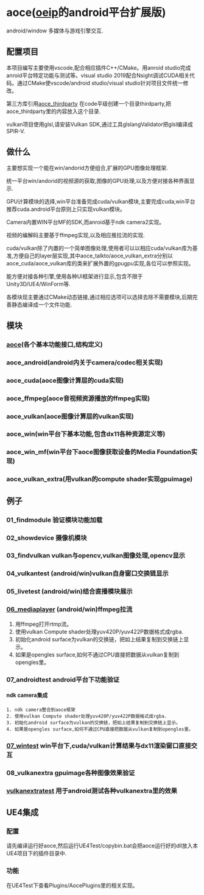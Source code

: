 # aoce([oeip](https://github.com/xxxzhou/oeip)的android平台扩展版)

android/window 多媒体与游戏引擎交互.

## 配置项目

本项目编写主要使用vscode,配合相应插件C++/CMake。用anroid studio完成anroid平台特定功能与测试等。visual studio 2019配合Nsight调试CUDA相关代码。通过CMake使vscode/android studio/visual studio针对项目文件统一修改。

第三方库引用[aoce_thirdparty](https://github.com/xxxzhou/aoce_thirdparty)
在code平级创建一个目录thirdparty,把aoce_thirdparty里的内容放入这个目录.

vulkan项目使用glsl,请安装Vulkan SDK,通过工具glslangValidator把glsl编译成SPIR-V.

## 做什么

主要想实现一个能在win/andorid方便组合,扩展的GPU图像处理框架.

统一平台win/andorid的视频源的获取,图像的GPU处理,以及方便对接各种界面显示.

GPU计算模块的选择,win平台准备完成cuda/vulkan模块,主要完成cuda,win平台推荐cuda.android平台原则上只实现vulkan模块。

Camera内置WIN平台MF的SDK,而anroid基于ndk camera2实现。

视频的编解码主要基于ffmpeg实现,以及相应推拉流的实现.

cuda/vulkan除了内置的一个简单图像处理,使用者可以以相应cuda/vulkan库为基准,方便自己的layer层实现,其中aoce_talkto/aoce_vulkan_extra分别以aoce_cuda/aoce_vulkan库的类来扩展外置的gpugpu实现,各位可以参照实现。

能方便对接各种引擎,使用各种UI框架进行显示,包含不限于Unity3D/UE4/WinForm等.

各模块现主要通过CMake动态链接,通过相应选项可以选择去除不需要模块,后期完善静态编译成一个文件功能.

## 模块

### [aoce](https://github.com/xxxzhou/aoce)(各个基本功能接口,结构定义)

### aoce_android(android内关于camera/codec相关实现)

### aoce_cuda(aoce图像计算层的cuda实现)

### aoce_ffmpeg(aoce音视频资源播放的ffmpeg实现)

### aoce_vulkan(aoce图像计算层的vulkan实现)

### aoce_win(win平台下基本功能,包含dx11各种资源定义等)

### aoce_win_mf(win平台下aoce图像获取设备的Media Foundation实现)

### aoce_vulkan_extra(用vulkan的compute shader实现gpuimage)

## 例子

### 01_findmodule 验证模块功能加载

### 02_showdevice 摄像机模块

### 03_findvulkan vulkan与opencv,vulkan图像处理,opencv显示

### 04_vulkantest (android/win)vulkan自身窗口交换链显示

### 05_livetest (android/win)结合直播模块展示

### [06_mediaplayer](https://zhuanlan.zhihu.com/p/302285687) (android/win)ffmpeg拉流

1. 用ffmpeg打开rtmp流。
2. 使用vulkan Compute shader处理yuv420P/yuv422P数据格式成rgba.
3. 初始化android surface为vulkan的交换链，把如上结果复制到交换链上显示。
4. 如果是opengles surface,如何不通过CPU直接把数据从vulkan复制到opengles里。

### 07_androidtest android平台下功能验证

#### ndk camera集成

    1. ndk camera整合到aoce框架
    2. 使用vulkan Compute shader处理yuv420P/yuv422P数据格式成rgba.
    3. 初始化android surface为vulkan的交换链，把如上结果复制到交换链上显示。
    4. 如果是opengles surface,如何不通过CPU直接把数据从vulkan复制到opengles里。

### [07_wintest](https://zhuanlan.zhihu.com/p/349534525) win平台下,cuda/vulkan计算结果与dx11渲染窗口直接交互

### 08_vulkanextra gpuimage各种图像效果验证

### [vulkanextratest](https://zhuanlan.zhihu.com/p/348824878) 用于android测试各种vulkanextra里的效果

## UE4集成

### 配置

请先编译运行好aoce,然后运行UE4Test/copybin.bat会把aoce运行好的dll放入本UE4项目下的插件目录中.

### 功能

在UE4Test下查看Plugins/AocePlugins里的相关实现。
